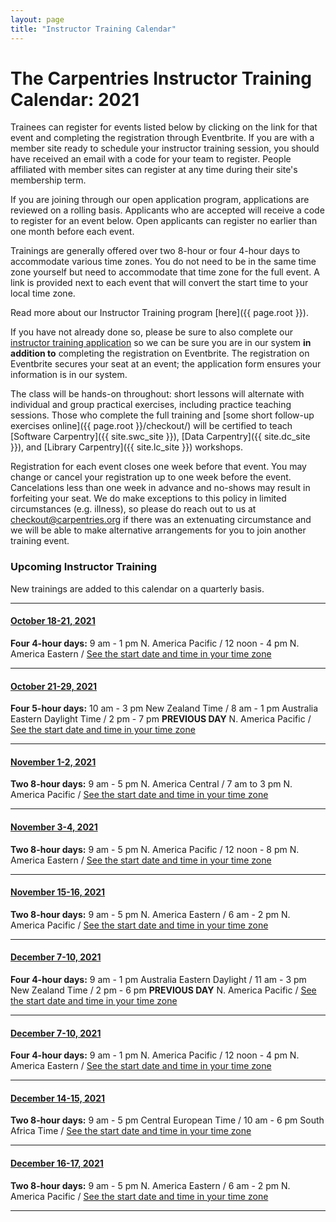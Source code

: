 ```yaml
---
layout: page
title: "Instructor Training Calendar"
---
```



# The Carpentries Instructor Training Calendar: 2021

Trainees can register for events listed below by clicking on the link for that event and completing the registration through Eventbrite.  If you are with a member site ready to schedule your instructor training session, you should have received an email with a code for your team to register. People affiliated with member sites can register at any time during their site's membership term.

If you are joining through our open application program, applications are reviewed on a rolling basis.  Applicants who are accepted will receive a code to register for an event below.  Open applicants can register no earlier than one month before each event.

Trainings are generally offered over two 8-hour or four 4-hour days to accommodate various time zones. You do not need to be in the same time zone yourself but need to accommodate that time zone for the full event. A link is provided next to each event that will convert the start time to your local time zone.

Read more about our Instructor Training program [here]({{ page.root }}).

If you have not already done so, please be sure to also complete our [instructor training application](https://amy.carpentries.org/forms/request_training/) so we can be sure you are in our system **in addition to** completing the registration on Eventbrite. The registration on Eventbrite secures your seat at an event; the application form ensures your information is in our system.    

The class will be hands-on throughout:
short lessons will alternate with individual and group practical exercises,
including practice teaching sessions.
Those who complete the full training
and [some short follow-up exercises online]({{ page.root }}/checkout/)
will be certified to teach [Software Carpentry]({{ site.swc_site }}), [Data Carpentry]({{ site.dc_site }}), and [Library Carpentry]({{ site.lc_site }}) workshops.

Registration for each event closes one week before that event. You may change or cancel your registration up to one week before the event. Cancelations less than one week in advance and no-shows may result in forfeiting your seat.  We do make exceptions to this policy in limited circumstances (e.g. illness), so please do reach out to us at [checkout@carpentries.org](mailto:checkout@carpentries.org) if there was an extenuating circumstance and we will be able to make alternative arrangements for you to join another training event.


### Upcoming Instructor Training
New trainings are added to this calendar on a quarterly basis.

<hr>

#### [October 18-21, 2021](https://www.eventbrite.com/e/online-instructor-training-october-18-21-2021-tickets-170015136851) 
**Four 4-hour days:** 9 am - 1 pm N. America Pacific / 12 noon - 4 pm N. America Eastern / [See the start date and time in your time zone](https://www.timeanddate.com/worldclock/fixedtime.html?msg=Carpentries+Instructor+Training&iso=20211018T09&p1=137&ah=4)

<hr>

#### [October 21-29, 2021](https://www.eventbrite.com/e/online-instructor-training-october-21-29-2021-tickets-182954621197)
**Four 5-hour days:** 10 am - 3 pm New Zealand Time / 8 am - 1 pm Australia Eastern Daylight Time / 2 pm - 7 pm **PREVIOUS DAY** N. America Pacific / [See the start date and time in your time zone](https://www.timeanddate.com/worldclock/fixedtime.html?msg=Carpentries+Instructor+Training&iso=20211020T21&p1=1440&ah=5)


<hr>

#### [November 1-2, 2021](https://www.eventbrite.com/e/online-instructor-training-november-1-2-2021-n-amer-central-time-tickets-170015692513) 
**Two 8-hour days:** 9 am - 5 pm N. America Central / 7 am to 3 pm N. America Pacific / [See the start date and time in your time zone](https://www.timeanddate.com/worldclock/fixedtime.html?msg=Carpentries+Instructor+Training&iso=20211101T09&p1=64&ah=8)

<hr>


#### [November 3-4, 2021](https://www.eventbrite.com/e/online-instructor-training-november-3-4-2021-n-amer-pacific-time-tickets-170016322397) 
**Two 8-hour days:** 9 am - 5 pm N. America Pacific / 12 noon - 8 pm N. America Eastern / [See the start date and time in your time zone](https://www.timeanddate.com/worldclock/fixedtime.html?msg=Carpentries+Instructor+Training&iso=20211103T09&p1=137&ah=8)

<hr>


#### [November 15-16, 2021](https://www.eventbrite.com/e/online-instructor-training-november-15-16-2021-n-amer-eastern-time-tickets-170016898119) 
**Two 8-hour days:** 9 am - 5 pm N. America Eastern / 6 am - 2 pm N. America Pacific / [See the start date and time in your time zone](https://www.timeanddate.com/worldclock/fixedtime.html?msg=Carpentries+Instructor+Training&iso=20211115T09&p1=179&ah=8)

<hr>


#### [December 7-10, 2021](https://www.eventbrite.com/e/online-instructor-training-december-7-10-2021-australia-tickets-171338517117)
**Four 4-hour days:** 9 am - 1 pm Australia Eastern Daylight / 11 am - 3 pm New Zealand Time / 2 pm - 6 pm **PREVIOUS DAY** N. America Pacific / [See the start date and time in your time zone](https://www.timeanddate.com/worldclock/fixedtime.html?msg=Carpentries+Instructor+Training&iso=20211207T09&p1=240&ah=4)

<hr>


#### [December 7-10, 2021](https://www.eventbrite.com/e/online-instructor-training-december-7-10-2021-tickets-170017935221) 
**Four 4-hour days:** 9 am - 1 pm N. America Pacific / 12 noon - 4 pm N. America Eastern / [See the start date and time in your time zone](https://www.timeanddate.com/worldclock/fixedtime.html?msg=Carpentries+Instructor+Training&iso=20211207T09&p1=137&ah=4)

<hr>


#### [December 14-15, 2021](https://www.eventbrite.com/e/online-instructor-training-december-14-15-2021-tickets-170018988371) 
**Two 8-hour days:** 9 am - 5 pm Central European Time / 10 am - 6 pm South Africa Time / [See the start date and time in your time zone](https://www.timeanddate.com/worldclock/fixedtime.html?msg=Carpentries+Instructor+Training&iso=20211214T09&p1=195&ah=8)

<hr>


#### [December 16-17, 2021](https://www.eventbrite.com/e/online-instructor-training-december-16-17-2021-tickets-170020045533)
**Two 8-hour days:** 9 am - 5 pm N. America Eastern / 6 am - 2 pm N. America Pacific / [See the start date and time in your time zone](https://www.timeanddate.com/worldclock/fixedtime.html?msg=Carpentries+Instructor+Training&iso=20211216T09&p1=179&ah=8)

<hr>

